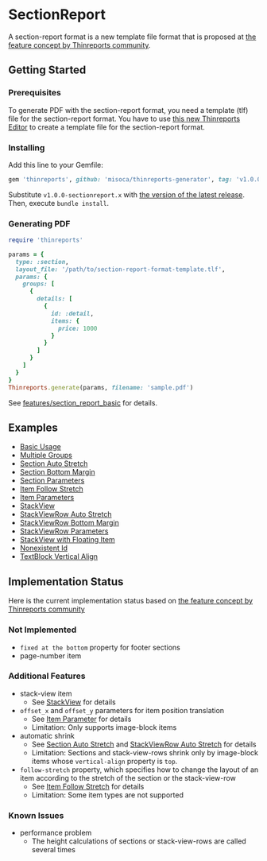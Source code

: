 # SectionReport

A section-report format is a new template file format that is proposed at [the feature concept by Thinreports community](https://github.com/thinreports/thinreports/issues/7).

## Getting Started

### Prerequisites

To generate PDF with the section-report format, you need a template (tlf) file for the section-report format.
You have to use [this new Thinreports Editor](https://github.com/misoca/thinreports-editor) to create a template file for the section-report format.

### Installing

Add this line to your Gemfile:

```ruby
gem 'thinreports', github: 'misoca/thinreports-generator', tag: 'v1.0.0-sectionreport.x'
```

Substitute `v1.0.0-sectionreport.x` with [the version of the latest release](https://github.com/misoca/thinreports-generator/releases). Then, execute `bundle install`.

### Generating PDF

```ruby
require 'thinreports'

params = {
  type: :section,
  layout_file: '/path/to/section-report-format-template.tlf',
  params: {
    groups: [
      {
        details: [
          {
            id: :detail,
            items: {
              price: 1000
            }
          }
        ]
      }
    ]
  }
}
Thinreports.generate(params, filename: 'sample.pdf')
```

See [features/section_report_basic](test/features/section_report_basic/README.md) for details.

## Examples

- [Basic Usage](test/features/section_report_basic/README.md)
- [Multiple Groups](test/features/section_report_multiple_groups/README.md)
- [Section Auto Stretch](test/features/section_report_section_auto_stretch/README.md)
- [Section Bottom Margin](test/features/section_report_section_bottom_margin/README.md)
- [Section Parameters](test/features/section_report_section_parameters/README.md)
- [Item Follow Stretch](test/features/section_report_item_follow_stretch/README.md)
- [Item Parameters](test/features/section_report_item_parameters/README.md)
- [StackView](test/features/section_report_stack_view/README.md)
- [StackViewRow Auto Stretch](test/features/section_report_stack_view_row_auto_stretch/README.md)
- [StackViewRow Bottom Margin](test/features/section_report_stack_view_row_bottom_margin/README.md)
- [StackViewRow Parameters](test/features/section_report_stack_view_row_parameters/README.md)
- [StackView with Floating Item](test/features/section_report_stack_view_with_floating_item/README.md)
- [Nonexistent Id](test/features/section_report_nonexistent_id/README.md)
- [TextBlock Vertical Align](test/features/section_report_text_block_vertical_align/README.md)

## Implementation Status

Here is the current implementation status based on [the feature concept by Thinreports community](https://github.com/thinreports/thinreports/issues/7)

### Not Implemented

- `fixed at the bottom` property for footer sections
- page-number item

### Additional Features

- stack-view item
  - See [StackView](test/features/section_report_stack_view/README.md) for details
- `offset_x` and `offset_y` parameters for item position translation
  - See [Item Parameter](test/features/section_report_item_parameters/README.md) for details
  - Limitation: Only supports image-block items
- automatic shrink
  - See [Section Auto Stretch](test/features/section_report_section_auto_stretch/README.md) and [StackViewRow Auto Stretch](test/features/section_report_stack_view_row_auto_stretch/README.md) for details
  - Limitation: Sections and stack-view-rows shrink only by image-block items whose `vertical-align` property is `top`.
- `follow-stretch` property, which specifies how to change the layout of an item according to the stretch of the section or the stack-view-row
  - See [Item Follow Stretch](test/features/section_report_item_follow_stretch/README.md) for details
  - Limitation: Some item types are not supported

### Known Issues

- performance problem
  - The height calculations of sections or stack-view-rows are called several times
